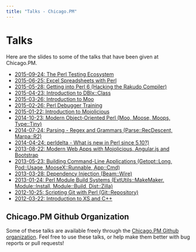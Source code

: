 ```yaml
---
title: "Talks - Chicago.PM"
---
```


# Talks

Here are the slides to some of the talks that have been given at Chicago.PM.

* [2015-09-24: The Perl Testing Ecosystem](http://kablamo.org/slides-perl-testing/)
* [2015-06-25: Excel Spreadsheets with Perl](excel-spreadsheets-with-perl.pdf)
* [2015-05-28: Getting into Perl 6 (Hacking the Rakudo Compiler)](https://docs.google.com/presentation/d/1JVJfNlCQL7crJytbKsdlf7Jw4c4dMScjogHLkZuOwcs/edit#slide=id.p)
* [2015-04-23: Introduction to DBIx::Class](http://preaction.github.io/Introduction-to-DBIx-Class)
* [2015-03-26: Introduction to Moo](http://kablamo.org/slides-2014-ddg-intro-to-moo/#/)
* [2015-02-26: Perl Debugger Training](perl-debugger-training.pdf)
* [2015-01-22: Introduction to Mojolicious](http://jberger.github.io/MojoliciousIntroduction)
* [2014-10-23: Modern Object-Oriented Perl (Moo, Moose, Moops, Type::Tiny)](http://chicago.pm.org/Object-Oriented)
* [2014-07-24: Parsing - Regex and Grammars (Parse::RecDescent, Marpa::R2)](http://chicago.pm.org/Parsing-Regex-Grammars)
* [2014-04-24: perldelta - What is new in Perl since 5.10?)](http://chicago.pm.org/perldelta)
* [2013-08-22: Modern Web Apps with Mojolicious, Angular.js and Bootstrap](http://preaction.github.io/Perl/Mojo-Angular.html)
* [2013-05-23: Building Command-Line Applications (Getopt::Long, Pod::Usage, MooseX::Runnable, App::Cmd)](http://chicago.pm.org/Command-Line-Apps)
* [2013-03-28: Dependency Injection (Beam::Wire)](http://preaction.github.io/Perl/Dependency-Injection.html)
* [2013-01-24: Perl Module Build Systems (ExtUtils::MakeMaker, Module::Install, Module::Build, Dist::Zilla)](http://preaction.github.io/Perl/Compare-Building-Modules.html)
* [2012-10-25: Scripting Git with Perl (Git::Repository)](http://preaction.github.io/Perl/Scripting-Git.html)
* [2012-03-22: Introduction to XS and C++](http://preaction.github.io/Perl/Intro-XS-CXX.html)

## Chicago.PM Github Organization

Some of these talks are available freely through the [Chicago.PM Github
organization](https://github.com/chicagopm). Feel free to use these talks, or
help make them better with bug reports or pull requests!
